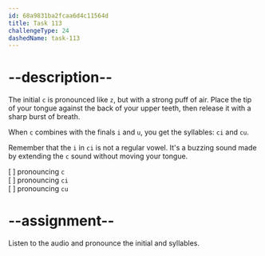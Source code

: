```yaml
---
id: 68a9831ba2fcaa6d4c11564d
title: Task 113
challengeType: 24
dashedName: task-113
---
```


<!--SPEAKING-->

<!-- (Audio) A: c, ci, cu -->

# --description--

The initial `c` is pronounced like `z`, but with a strong puff of air. Place the tip of your tongue against the back of your upper teeth, then release it with a sharp burst of breath.  

When `c` combines with the finals `i` and `u`, you get the syllables: `ci` and `cu`.

Remember that the `i` in `ci` is not a regular vowel. It's a buzzing sound made by extending the `c` sound without moving your tongue.

[ ] pronouncing `c`  
[ ] pronouncing `ci`  
[ ] pronouncing `cu`

# --assignment--

Listen to the audio and pronounce the initial and syllables.
